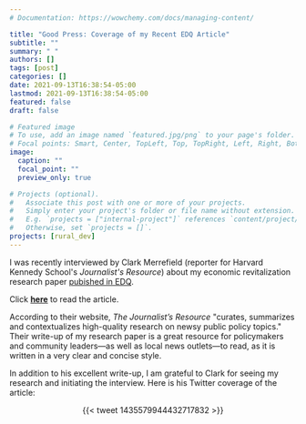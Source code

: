 ```yaml
---
# Documentation: https://wowchemy.com/docs/managing-content/

title: "Good Press: Coverage of my Recent EDQ Article"
subtitle: ""
summary: " "
authors: []
tags: [post]
categories: []
date: 2021-09-13T16:38:54-05:00
lastmod: 2021-09-13T16:38:54-05:00
featured: false
draft: false

# Featured image
# To use, add an image named `featured.jpg/png` to your page's folder.
# Focal points: Smart, Center, TopLeft, Top, TopRight, Left, Right, BottomLeft, Bottom, BottomRight.
image:
  caption: ""
  focal_point: ""
  preview_only: true

# Projects (optional).
#   Associate this post with one or more of your projects.
#   Simply enter your project's folder or file name without extension.
#   E.g. `projects = ["internal-project"]` references `content/project/deep-learning/index.md`.
#   Otherwise, set `projects = []`.
projects: [rural_dev]
---
```


I was recently interviewed by Clark Merrefield (reporter for Harvard Kennedy School's *Journalist's Resource*) about my economic revitalization research paper [pubished in EDQ](https://doi.org/10.1177/08912424211038060).

Click [**here**](https://journalistsresource.org/politics-and-government/main-street-revitalization-jobs/) to read the article.

According to their website, *The Journalist’s Resource* "curates, summarizes and contextualizes high-quality research on newsy public policy topics." Their write-up of my research paper is a great resource for policymakers and community leaders—as well as local news outlets—to read, as it is written in a very clear and concise style.

In addition to his excellent write-up, I am grateful to Clark for seeing my research and initiating the interview. Here is his Twitter coverage of the article:

<p align="center">
  {{< tweet 1435579944432717832 >}}
</p>

